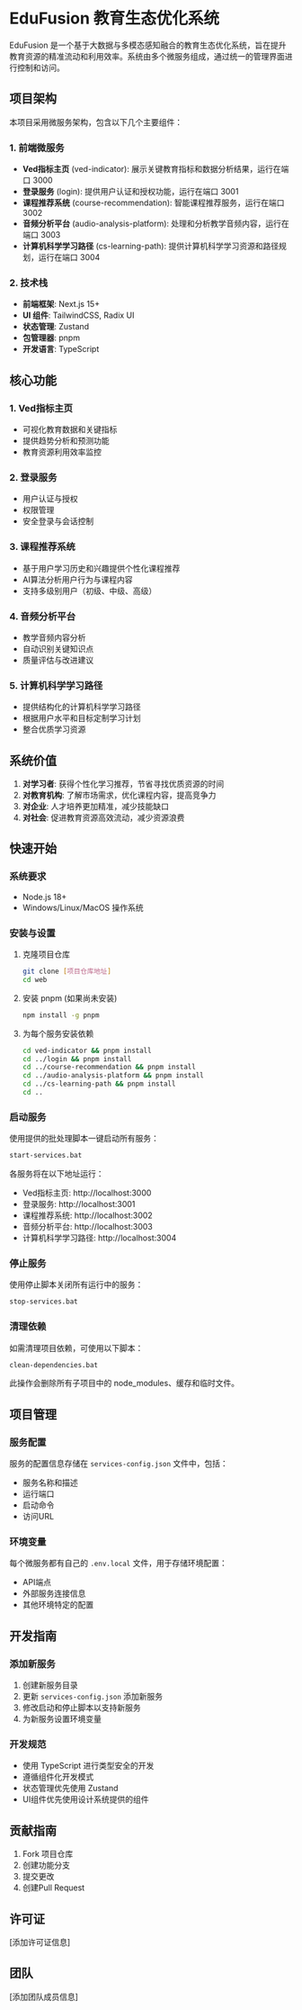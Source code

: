 # EduFusion 教育生态优化系统

EduFusion 是一个基于大数据与多模态感知融合的教育生态优化系统，旨在提升教育资源的精准流动和利用效率。系统由多个微服务组成，通过统一的管理界面进行控制和访问。

## 项目架构

本项目采用微服务架构，包含以下几个主要组件：

### 1. 前端微服务
- **Ved指标主页** (ved-indicator): 展示关键教育指标和数据分析结果，运行在端口 3000
- **登录服务** (login): 提供用户认证和授权功能，运行在端口 3001
- **课程推荐系统** (course-recommendation): 智能课程推荐服务，运行在端口 3002
- **音频分析平台** (audio-analysis-platform): 处理和分析教学音频内容，运行在端口 3003
- **计算机科学学习路径** (cs-learning-path): 提供计算机科学学习资源和路径规划，运行在端口 3004

### 2. 技术栈
- **前端框架**: Next.js 15+
- **UI 组件**: TailwindCSS, Radix UI
- **状态管理**: Zustand
- **包管理器**: pnpm
- **开发语言**: TypeScript

## 核心功能

### 1. Ved指标主页
- 可视化教育数据和关键指标
- 提供趋势分析和预测功能
- 教育资源利用效率监控

### 2. 登录服务
- 用户认证与授权
- 权限管理
- 安全登录与会话控制

### 3. 课程推荐系统
- 基于用户学习历史和兴趣提供个性化课程推荐
- AI算法分析用户行为与课程内容
- 支持多级别用户（初级、中级、高级）

### 4. 音频分析平台
- 教学音频内容分析
- 自动识别关键知识点
- 质量评估与改进建议

### 5. 计算机科学学习路径
- 提供结构化的计算机科学学习路径
- 根据用户水平和目标定制学习计划
- 整合优质学习资源

## 系统价值

1. **对学习者**: 获得个性化学习推荐，节省寻找优质资源的时间
2. **对教育机构**: 了解市场需求，优化课程内容，提高竞争力
3. **对企业**: 人才培养更加精准，减少技能缺口
4. **对社会**: 促进教育资源高效流动，减少资源浪费

## 快速开始

### 系统要求
- Node.js 18+
- Windows/Linux/MacOS 操作系统

### 安装与设置

1. 克隆项目仓库
   ```bash
   git clone [项目仓库地址]
   cd web
   ```

2. 安装 pnpm (如果尚未安装)
   ```bash
   npm install -g pnpm
   ```

3. 为每个服务安装依赖
   ```bash
   cd ved-indicator && pnpm install
   cd ../login && pnpm install
   cd ../course-recommendation && pnpm install
   cd ../audio-analysis-platform && pnpm install
   cd ../cs-learning-path && pnpm install
   cd ..
   ```

### 启动服务

使用提供的批处理脚本一键启动所有服务：
```bash
start-services.bat
```

各服务将在以下地址运行：
- Ved指标主页: http://localhost:3000
- 登录服务: http://localhost:3001
- 课程推荐系统: http://localhost:3002
- 音频分析平台: http://localhost:3003
- 计算机科学学习路径: http://localhost:3004

### 停止服务

使用停止脚本关闭所有运行中的服务：
```bash
stop-services.bat
```

### 清理依赖

如需清理项目依赖，可使用以下脚本：
```bash
clean-dependencies.bat
```
此操作会删除所有子项目中的 node_modules、缓存和临时文件。

## 项目管理

### 服务配置

服务的配置信息存储在 `services-config.json` 文件中，包括：
- 服务名称和描述
- 运行端口
- 启动命令
- 访问URL

### 环境变量

每个微服务都有自己的 `.env.local` 文件，用于存储环境配置：
- API端点
- 外部服务连接信息
- 其他环境特定的配置

## 开发指南

### 添加新服务

1. 创建新服务目录
2. 更新 `services-config.json` 添加新服务
3. 修改启动和停止脚本以支持新服务
4. 为新服务设置环境变量

### 开发规范

- 使用 TypeScript 进行类型安全的开发
- 遵循组件化开发模式
- 状态管理优先使用 Zustand
- UI组件优先使用设计系统提供的组件

## 贡献指南

1. Fork 项目仓库
2. 创建功能分支
3. 提交更改
4. 创建Pull Request

## 许可证

[添加许可证信息]

## 团队

[添加团队成员信息] 